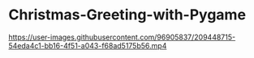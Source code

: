 # Christmas-Greeting-with-Pygame


https://user-images.githubusercontent.com/96905837/209448715-54eda4c1-bb16-4f51-a043-f68ad5175b56.mp4

